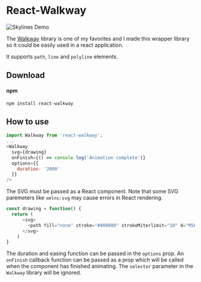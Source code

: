 # React-Walkway

![Skylines Demo](https://media.giphy.com/media/3ohhww40hzbdsHEHUk/giphy.gif)

The [Walkway](https://github.com/ConnorAtherton/walkway) library is one of my favorites and I made this wrapper library so it could be easily used in a react application.

It supports `path`, `line` and `polyline` elements.

## Download
#### npm
```
npm install react-walkway
```

## How to use
``` js
import Walkway from 'react-walkway';
...
<Walkway 
  svg={drawing}
  onFinish={() => console.log('Animation complete')}
  options={{
    duration: '2000'
  }}
/>

```

The SVG must be passed as a React component. Note that some SVG paremeters like `xmlns:svg` may cause errors in React rendering.

``` js
const drawing = function() {
  return (
      <svg>
        <path fill="none" stroke="#000000" strokeMiterlimit="10" d="M56.1,132.6c0,0-8.1-78.7,57.9-78.2s88.3-23.9,67.5,36.5s-10.7,67.2-56.9,59S72.8,165.1,56.1,132.6z"/>
      </svg>
    )
}
```

The duration and easing function can be passed in the `options` prop. An `onFinish` callback function can be passed as a prop which will be called when the component has finished animating. The `selector` parameter in the `Walkway` library will be ignored. 
